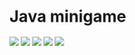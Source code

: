 # Java minigame
![](https://tokei.rs/b1/github/Fritzist/dumbJavaGame)
![](https://tokei.rs/b1/github/Fritzist/dumbJavaGame?category=blanks)
![](https://tokei.rs/b1/github/Fritzist/dumbJavaGame?category=code)
![](https://tokei.rs/b1/github/Fritzist/dumbJavaGame?category=comments)
![](https://tokei.rs/b1/github/Fritzist/dumbJavaGame?category=files)